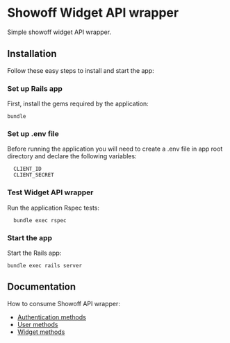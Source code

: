 # Showoff Widget API wrapper

Simple showoff widget API wrapper.

## Installation

Follow these easy steps to install and start the app:

### Set up Rails app

First, install the gems required by the application:

    bundle

### Set up .env file

Before running the application you will need to create a .env file in app root directory and declare the following variables:

```
  CLIENT_ID
  CLIENT_SECRET
```

### Test Widget API wrapper

Run the application Rspec tests:

```
  bundle exec rspec
```

### Start the app

Start the Rails app:

    bundle exec rails server

## Documentation

  How to consume Showoff API wrapper:

- [Authentication methods](docs/authentication.md)
- [User methods](docs/user.md)
- [Widget methods](docs/widget.md)